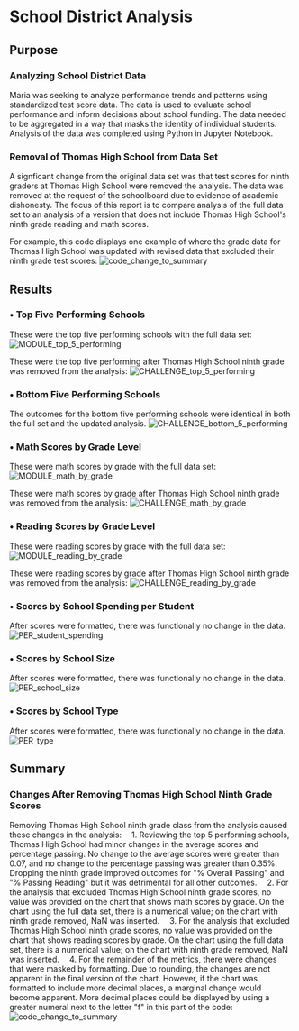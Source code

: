 # School District Analysis

## Purpose

### Analyzing School District Data
Maria was seeking to analyze performance trends and patterns using standardized test score data. The data is used to evaluate school performance and inform decisions about school funding. The data needed to be aggregated in a way that masks the identity of individual students. Analysis of the data was completed using Python in Jupyter Notebook.

### Removal of Thomas High School from Data Set
A signficant change from the original data set was that test scores for ninth graders at Thomas High School were removed the analysis. The data was removed at the request of the schoolboard due to evidence of academic dishonesty. The focus of this report is to compare analysis of the full data set to an analysis of a version that does not include Thomas High School's ninth grade reading and math scores.

For example, this code displays one example of where the grade data for Thomas High School was updated with revised data that excluded their ninth grade test scores:
![code_change_to_summary](https://user-images.githubusercontent.com/24308495/137845389-a7f9855e-43ed-488d-9ec5-c8e69311a710.PNG)


## Results

### •	Top Five Performing Schools
These were the top five performing schools with the full data set:
![MODULE_top_5_performing](https://user-images.githubusercontent.com/24308495/137844447-3ef57a91-23e0-47c1-be79-db6246ea3f28.PNG)

These were the top five performing after Thomas High School ninth grade was removed from the analysis:
![CHALLENGE_top_5_performing](https://user-images.githubusercontent.com/24308495/137844682-f1686e6b-f926-4a9f-a07d-d69ef0612e34.PNG)

### •	Bottom Five Performing Schools
The outcomes for the bottom five performing schools were identical in both the full set and the updated analysis.
![CHALLENGE_bottom_5_performing](https://user-images.githubusercontent.com/24308495/137844865-d8848005-e329-48d2-8bcf-ef712b4f64da.PNG)

### •	Math Scores by Grade Level
These were math scores by grade with the full data set:
![MODULE_math_by_grade](https://user-images.githubusercontent.com/24308495/137846184-2f1136b9-7bc2-428b-bbd4-dde68b5f3aab.PNG)

These were math scores by grade after Thomas High School ninth grade was removed from the analysis:
![CHALLENGE_math_by_grade](https://user-images.githubusercontent.com/24308495/137846250-b6fe45d4-c99b-4172-b0c5-ce669833b487.PNG)

### •	Reading Scores by Grade Level
These were reading scores by grade with the full data set:
![MODULE_reading_by_grade](https://user-images.githubusercontent.com/24308495/137846227-d2d09733-354a-435c-b3d2-598fef78f2ce.PNG)

These were reading scores by grade after Thomas High School ninth grade was removed from the analysis:
![CHALLENGE_reading_by_grade](https://user-images.githubusercontent.com/24308495/137846273-3c8184bc-9ac6-40b3-b155-08ee27280a75.PNG)

### •	Scores by School Spending per Student
After scores were formatted, there was functionally no change in the data.
![PER_student_spending](https://user-images.githubusercontent.com/24308495/137847096-eee847d7-dad7-4245-872c-2f895aaa29c7.PNG)

### •	Scores by School Size
After scores were formatted, there was functionally no change in the data.
![PER_school_size](https://user-images.githubusercontent.com/24308495/137847064-736e6790-9919-4b2a-b781-1b796566343c.PNG)

### •	Scores by School Type
After scores were formatted, there was functionally no change in the data.
![PER_type](https://user-images.githubusercontent.com/24308495/137847055-958e1e3b-2df9-4ebe-a998-12d5bf4192ed.PNG)

## Summary

### Changes After Removing Thomas High School Ninth Grade Scores
Removing Thomas High School ninth grade class from the analysis caused these changes in the analysis:
&emsp;1. Reviewing the top 5 performing schools, Thomas High School had minor changes in the average scores and percentage passing. No change to the average scores were greater than 0.07, and no change to the percentage passing was greater than 0.35%. Dropping the ninth grade improved outcomes for "% Overall Passing" and "% Passing Reading" but it was detrimental for all other outcomes.
&emsp;2. For the analysis that excluded Thomas High School ninth grade scores, no value was provided on the chart that shows math scores by grade. On the chart using the full data set, there is a numerical value; on the chart with ninth grade removed, NaN was inserted.
&emsp;3. For the analysis that excluded Thomas High School ninth grade scores, no value was provided on the chart that shows reading scores by grade. On the chart using the full data set, there is a numerical value; on the chart with ninth grade removed, NaN was inserted.
&emsp;4. For the remainder of the metrics, there were changes that were masked by formatting. Due to rounding, the changes are not apparent in the final version of the chart. However, if the chart was formatted to include more decimal places, a marginal change would become apparent. More decimal places could be displayed by using a greater numeral next to the letter "f" in this part of the code:
![code_change_to_summary](https://user-images.githubusercontent.com/24308495/137849243-bd11af03-edf7-49ba-821f-602ea0a4a4ac.PNG)

